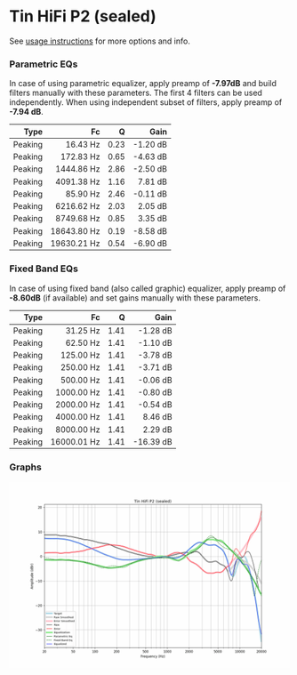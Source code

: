 # Tin HiFi P2 (sealed)
See [usage instructions](https://github.com/jaakkopasanen/AutoEq#usage) for more options and info.

### Parametric EQs
In case of using parametric equalizer, apply preamp of **-7.97dB** and build filters manually
with these parameters. The first 4 filters can be used independently.
When using independent subset of filters, apply preamp of **-7.94 dB**.

| Type    | Fc          |    Q | Gain     |
|--------:|------------:|-----:|---------:|
| Peaking | 16.43 Hz    | 0.23 | -1.20 dB |
| Peaking | 172.83 Hz   | 0.65 | -4.63 dB |
| Peaking | 1444.86 Hz  | 2.86 | -2.50 dB |
| Peaking | 4091.38 Hz  | 1.16 | 7.81 dB  |
| Peaking | 85.90 Hz    | 2.46 | -0.11 dB |
| Peaking | 6216.62 Hz  | 2.03 | 2.05 dB  |
| Peaking | 8749.68 Hz  | 0.85 | 3.35 dB  |
| Peaking | 18643.80 Hz | 0.19 | -8.58 dB |
| Peaking | 19630.21 Hz | 0.54 | -6.90 dB |

### Fixed Band EQs
In case of using fixed band (also called graphic) equalizer, apply preamp of **-8.60dB**
(if available) and set gains manually with these parameters.

| Type    | Fc          |    Q | Gain      |
|--------:|------------:|-----:|----------:|
| Peaking | 31.25 Hz    | 1.41 | -1.28 dB  |
| Peaking | 62.50 Hz    | 1.41 | -1.10 dB  |
| Peaking | 125.00 Hz   | 1.41 | -3.78 dB  |
| Peaking | 250.00 Hz   | 1.41 | -3.71 dB  |
| Peaking | 500.00 Hz   | 1.41 | -0.06 dB  |
| Peaking | 1000.00 Hz  | 1.41 | -0.80 dB  |
| Peaking | 2000.00 Hz  | 1.41 | -0.54 dB  |
| Peaking | 4000.00 Hz  | 1.41 | 8.46 dB   |
| Peaking | 8000.00 Hz  | 1.41 | 2.29 dB   |
| Peaking | 16000.01 Hz | 1.41 | -16.39 dB |

### Graphs
![](./Tin%20HiFi%20P2%20(sealed).png)